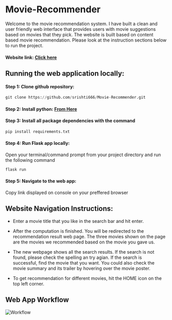 
# Movie-Recommender

Welcome to the movie recommendation system. I have built a clean and user friendly web interface that provides users with movie suggestions based on movies that they pick. The website is built based on content based movie recommendation. Please look at the instruction sections below to run the project.  

#### Website link: [Click here](https://movie-recommender1111.herokuapp.com/)

## Running the web application locally: 

#### Step 1: Clone github repository:
```python
git clone https://github.com/srishti666/Movie-Recommender.git 
```

#### Step 2: Install python: [From Here](https://www.python.org/downloads/)


#### Step 3: Install all package dependencies with the command
```python
pip install requirements.txt
```


#### Step 4: Run Flask app locally: 
Open your terminal/command prompt from your project directory and run the following command
```python
flask run
```

#### Step 5: Navigate to the web app:
Copy link displayed on console on your preffered browser


## Website Navigation Instructions:
- Enter a movie title that you like in the search bar and hit enter.

- After the computation is finished. You will be redirected to the recommendation result web page. The three movies shown on the page are the movies we recommended based on the movie you gave us. 

- The new webpage shows all the search results. If the search is not found, please check the spelling an try agian. If the search is successful, find the movie that you want. You could also check the movie summary and its trailer by hovering over the movie poster.

- To get recommendation for different movies, hit the HOME icon on the top left corner.

## Web App Workflow
![Workflow](https://user-images.githubusercontent.com/85846340/170843065-298d6781-9b43-4782-bd17-11743a72ae66.png)
